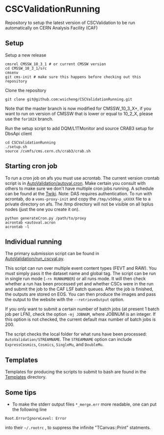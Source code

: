 # CSCValidationRunning
Repository to setup the latest version of CSCValidation to be run automatically on CERN Analysis Facility (CAF)

## Setup

Setup a new release
```
cmsrel CMSSW_10_3_1 # or current CMSSW version
cd CMSSW_10_3_1/src
cmsenv
git cms-init # make sure this happens before checking out this repository
```

Clone the repository
```
git clone git@github.com:wsicheng/CSCValidationRunning.git
```

Note that the master branch is now modified for CMSSW_10_3_X+, if you want to run on version of CMSSW that is 
lower or equal to 10_2_X, please use the `for102X` branch.

Run the setup script to add DQM/L1TMonitor 
and source CRAB3 setup for DbsApi client
```
cd CSCValidationRunning
./setup.sh
source /cvmfs/cms.cern.ch/crab3/crab.sh
```

## Starting cron job

To run a cron job on afs you must use acrontab. The current version crontab script is in
[AutoValidation/autoval.cron](AutoValidation/autoval.cron). Make certain you consult with others to make 
sure we don't have multiple cron jobs running. A schedule can be found at the [Twiki](https://twiki.cern.ch/twiki/bin/viewauth/CMS/CSCValidationWebsite).
Note: DAS requires authentication.
To run with acrontab, do a `voms-proxy-init` and copy the `/tmp/x509up_uXXXX` file to a private directory on afs.
The /tmp directory will not be visible on all lxplus nodes (just the one you create it on).
```
python generateCron.py /path/to/proxy
acrontab <autoval.acron
acrontab -l
```

## Individual running

The primary submission script can be found in [AutoValidation/run_cscval.py](AutoValidation/run_cscval.py).

This script can run over multiple event content types (FEVT and RAW). You must simply pass it the 
dataset name and global tag. The script can be run in single run mode (`-rn RUNNUMBER`) or all runs mode. 
It will then check whether a run has been processed yet and whether CSCs were in the run and submit the 
job to the CAF LSF batch queues. After the job is finished, the outputs are stored on EOS. You can then 
produce the images and pass the output to the website with the `--retrieveOutput` option.

If you only want to submit a certain number of batch jobs (at present 1 batch job per LFN), check the option `-mj JOBNUM`, where JOBNUM is an integer. If this option is not checked, the current default max number of batch jobs is 200.

The script checks the local folder for what runs have been processed: `AutoValidation/STREAMNAME`. The 
`STREAMNAME` option can include `ExpressCosmics`, `Cosmics`, `SingleMu`, and `DoubleMu`.

## Templates

Templates for producing the scripts to submit to bash are found in the [Templates](Templates) directory.


## Some tips

* To make the stderr output files `*_merge.err` more readable, one can put the following line
```
Root.ErrorIgnoreLevel: Error
```
into their `~/.rootrc` , to suppress the infinite "TCanvas::Print" statments.
